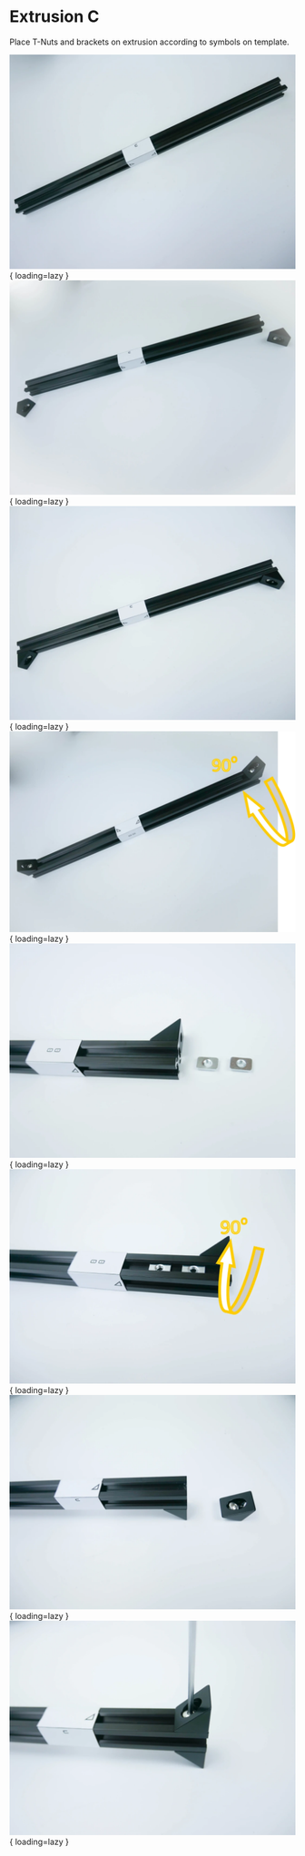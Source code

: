 # Extrusion C
Place T-Nuts and brackets on extrusion according to symbols on template.

![Extrusion C](resources/step2.49.webp){ loading=lazy }
![Extrusion C](resources/step2.50.webp){ loading=lazy }
![Extrusion C](resources/step2.51.webp){ loading=lazy }
![Extrusion C](resources/step2.52.webp){ loading=lazy }
![Extrusion C](resources/step2.53.webp){ loading=lazy }
![Extrusion C](resources/step2.54.webp){ loading=lazy }
![Extrusion C](resources/step2.55.webp){ loading=lazy }
![Extrusion C](resources/step2.56.webp){ loading=lazy }